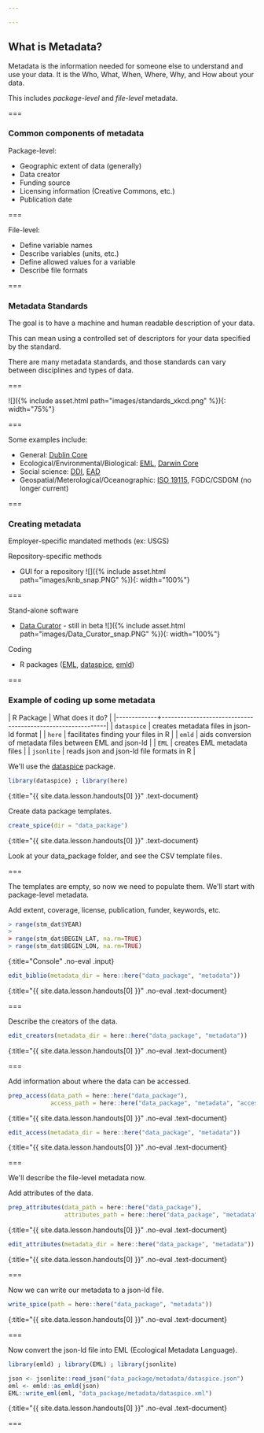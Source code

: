 ```yaml
---

---
```


## What is Metadata?

Metadata is the information needed for someone else to understand and use your data.  It is the Who, What, When, Where, Why, and How about your data.  

This includes _package-level_ and _file-level_ metadata.  

===

### Common components of metadata

Package-level:
 - Geographic extent of data (generally)
 - Data creator
 - Funding source
 - Licensing information (Creative Commons, etc.)
 - Publication date

===

File-level:
 - Define variable names
 - Describe variables (units, etc.)
 - Define allowed values for a variable
 - Describe file formats

===

### Metadata Standards

The goal is to have a machine and human readable description of your data. 

This can mean using a controlled set of descriptors for your data specified by the standard. 

There are many metadata standards, and those standards can vary between disciplines
and types of data.  

===

![]({% include asset.html path="images/standards_xkcd.png" %}){: width="75%"} 

===

Some examples include:

   - General: [Dublin Core](http://dublincore.org/)
   - Ecological/Environmental/Biological: [EML](https://knb.ecoinformatics.org/external//emlparser/docs/index.html), [Darwin Core](https://dwc.tdwg.org/)
   - Social science: [DDI](http://www.ddialliance.org/), [EAD](https://www.loc.gov/ead/) 
   - Geospatial/Meterological/Oceanographic: [ISO 19115](https://www.iso.org/standard/53798.html), FGDC/CSDGM (no longer current)

===

### Creating metadata

Employer-specific mandated methods (ex: USGS)

Repository-specific methods

   - GUI for a repository 
     ![]({% include asset.html path="images/knb_snap.PNG" %}){: width="100%"} 
     
===     
   
Stand-alone software
   
   - [Data Curator](https://github.com/ODIQueensland/data-curator) - still in beta
     ![]({% include asset.html path="images/Data_Curator_snap.PNG" %}){: width="100%"} 

Coding 

   - R packages ([EML](https://github.com/ropensci/EML), [dataspice](https://github.com/ropenscilabs/dataspice), [emld](https://github.com/ropensci/emld))

===

### Example of coding up some metadata  

| R Package   | What does it do?                                           |
|-------------+------------------------------------------------------------|
| `dataspice` | creates metadata files in json-ld format                   |
| `here`      | facilitates finding your files in R                        |
| `emld`      | aids conversion of metadata files between EML and json-ld  |
| `EML`       | creates EML metadata files                                 |
| `jsonlite`  | reads json and json-ld file formats in R                   |


We'll use the [dataspice](https://github.com/ropenscilabs/dataspice) package. 



~~~r
library(dataspice) ; library(here)
~~~
{:title="{{ site.data.lesson.handouts[0] }}" .text-document}


Create data package templates.



~~~r
create_spice(dir = "data_package")
~~~
{:title="{{ site.data.lesson.handouts[0] }}" .text-document}

 
Look at your data_package folder, and see the CSV template files. 
 
=== 
 
The templates are empty, so now we need to populate them. 
We'll start with package-level metadata. 

Add extent, coverage, license, publication, funder, keywords, etc. 



~~~r
> range(stm_dat$YEAR)
> 
> range(stm_dat$BEGIN_LAT, na.rm=TRUE)
> range(stm_dat$BEGIN_LON, na.rm=TRUE)
~~~
{:title="Console" .no-eval .input}

  


~~~r
edit_biblio(metadata_dir = here::here("data_package", "metadata"))
~~~
{:title="{{ site.data.lesson.handouts[0] }}" .no-eval .text-document}


===

Describe the creators of the data. 



~~~r
edit_creators(metadata_dir = here::here("data_package", "metadata"))
~~~
{:title="{{ site.data.lesson.handouts[0] }}" .no-eval .text-document}


===

Add information about where the data can be accessed.



~~~r
prep_access(data_path = here::here("data_package"),
            access_path = here::here("data_package", "metadata", "access.csv"))
~~~
{:title="{{ site.data.lesson.handouts[0] }}" .no-eval .text-document}

  


~~~r
edit_access(metadata_dir = here::here("data_package", "metadata"))
~~~
{:title="{{ site.data.lesson.handouts[0] }}" .no-eval .text-document}


===

We'll describe the file-level metadata now.

Add attributes of the data.



~~~r
prep_attributes(data_path = here::here("data_package"),
                attributes_path = here::here("data_package", "metadata", "attributes.csv"))  
~~~
{:title="{{ site.data.lesson.handouts[0] }}" .no-eval .text-document}

  


~~~r
edit_attributes(metadata_dir = here::here("data_package", "metadata"))
~~~
{:title="{{ site.data.lesson.handouts[0] }}" .no-eval .text-document}


===

Now we can write our metadata to a json-ld file.



~~~r
write_spice(path = here::here("data_package", "metadata"))
~~~
{:title="{{ site.data.lesson.handouts[0] }}" .no-eval .text-document}


===

Now convert the json-ld file into EML (Ecological Metadata Language).



~~~r
library(emld) ; library(EML) ; library(jsonlite)

json <- jsonlite::read_json("data_package/metadata/dataspice.json")
eml <- emld::as_emld(json)
EML::write_eml(eml, "data_package/metadata/dataspice.xml")
~~~
{:title="{{ site.data.lesson.handouts[0] }}" .no-eval .text-document}


===

